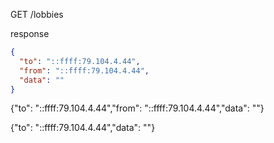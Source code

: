 

GET <ip>/lobbies

response
```json
{
  "to": "::ffff:79.104.4.44",
  "from": "::ffff:79.104.4.44",
  "data": ""
}
```

{"to": "::ffff:79.104.4.44","from": "::ffff:79.104.4.44","data": ""}

{"to": "::ffff:79.104.4.44","data": ""}